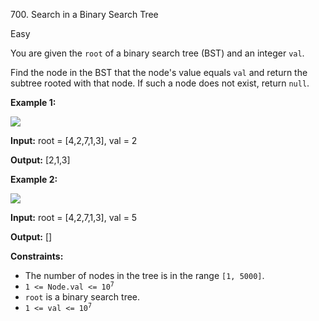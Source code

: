 700\. Search in a Binary Search Tree

Easy

You are given the `root` of a binary search tree (BST) and an integer `val`.

Find the node in the BST that the node's value equals `val` and return the subtree rooted with that node. If such a node does not exist, return `null`.

**Example 1:**

![](https://assets.leetcode.com/uploads/2021/01/12/tree1.jpg)

**Input:** root = [4,2,7,1,3], val = 2

**Output:** [2,1,3]

**Example 2:**

![](https://assets.leetcode.com/uploads/2021/01/12/tree2.jpg)

**Input:** root = [4,2,7,1,3], val = 5

**Output:** []

**Constraints:**

*   The number of nodes in the tree is in the range `[1, 5000]`.
*   <code>1 <= Node.val <= 10<sup>7</sup></code>
*   `root` is a binary search tree.
*   <code>1 <= val <= 10<sup>7</sup></code>